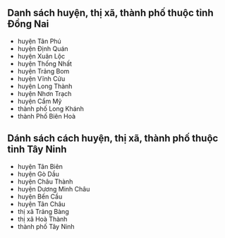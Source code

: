 <!DOCTYPE html>
<html lang="en">
<head>
   <meta charset="UTF-8">
   <meta name="viewport" content="width=device-width, initial-scale=1.0">
   <title>Document</title>
</head>
<body>
   <h2>Danh sách huyện, thị xã, thành phố thuộc tỉnh Đồng Nai</h2>
   <ul>
      <li>huyện Tân Phú</li>
      <li>huyện Định Quán</li>
      <li>huyện Xuân Lộc</li>
      <li>huyện Thống Nhất</li>
      <li>huyện Trảng Bom</li>
      <li>huyện Vĩnh Cửu</li>
      <li>huyện Long Thành</li>
      <li>huyện Nhơn Trạch</li>
      <li>huyện Cẩm Mỹ</li>
      <li>thành phố Long Khánh</li>
      <li>thành Phố Biên Hoà</li>
   </ul>
   <h2>Dánh sách cách huyện, thị xã, thành phố thuộc tỉnh Tây Ninh</h2>
   <ul>
      <li>huyện Tân Biên</li>
      <li>huyện Gò Dầu</li>
      <li>huyện Châu Thành</li>
      <li>huyện Dương Minh Châu</li>
      <li>huyện Bến Cầu</li>
      <li>huyện Tân Châu</li>
      <li>thị xã Trảng Bàng</li>
      <li>thị xã Hoà Thành</li>
      <li>thành phố Tây Ninh</li>
   </ul>
</body>
</html>
